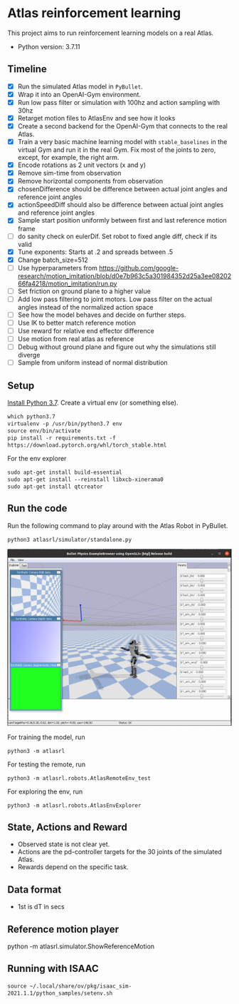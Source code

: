 # Atlas reinforcement learning

This project aims to run reinforcement learning models on a real Atlas.

- Python version: 3.7.11

## Timeline

- [x] Run the simulated Atlas model in `PyBullet`.
- [x] Wrap it into an OpenAI-Gym environment.
- [x] Run low pass filter or simulation with 100hz and action sampling with 30hz
- [x] Retarget motion files to AtlasEnv and see how it looks
- [x] Create a second backend for the OpenAI-Gym that connects to the real Atlas.
- [x] Train a very basic machine learning model with `stable_baselines` in the virtual Gym and run it in the real Gym. Fix most of the joints to zero, except, for example, the right arm.
- [x] Encode rotations as 2 unit vectors (x and y)
- [x] Remove sim-time from observation
- [x] Remove horizontal components from observation
- [x] chosenDifference should be difference between actual joint angles and reference joint angles
- [x] actionSpeedDiff should also be difference between actual joint angles and reference joint angles
- [x] Sample start position uniformly between first and last reference motion frame
- [ ] do sanity check on eulerDif. Set robot to fixed angle diff, check if its valid
- [x] Tune exponents: Starts at .2 and spreads between .5
- [x] Change batch_size=512
- [ ] Use hyperparameters from https://github.com/google-research/motion_imitation/blob/d0e7b963c5a301984352d25a3ee0820266fa4218/motion_imitation/run.py
- [ ] Set friction on ground plane to a higher value
- [ ] Add low pass filtering to joint motors. Low pass filter on the actual angles instead of the normalized action space
- [ ] See how the model behaves and decide on further steps.
- [ ] Use IK to better match reference motion
- [ ] Use reward for relative end effector difference
- [ ] Use motion from real atlas as reference
- [ ] Debug without ground plane and figure out why the simulations still diverge
- [ ] Sample from uniform instead of normal distribution

## Setup

[Install Python 3.7](https://linuxize.com/post/how-to-install-python-3-7-on-ubuntu-18-04/). Create a virtual env (or something else).

```console
which python3.7
virtualenv -p /usr/bin/python3.7 env
source env/bin/activate
pip install -r requirements.txt -f https://download.pytorch.org/whl/torch_stable.html
```

For the env explorer

```console
sudo apt-get install build-essential
sudo apt-get install --reinstall libxcb-xinerama0
sudo apt-get install qtcreator
```

## Run the code

Run the following command to play around with the Atlas Robot in PyBullet.

```console
python3 atlasrl/simulator/standalone.py
```

![alt text](docs/AtlasInPyBullet.png)

For training the model, run

```console
python3 -m atlasrl
```

For testing the remote, run

```console
python3 -m atlasrl.robots.AtlasRemoteEnv_test
```

For exploring the env, run

```console
python3 -m atlasrl.robots.AtlasEnvExplorer
```

## State, Actions and Reward

- Observed state is not clear yet.
- Actions are the pd-controller targets for the 30 joints of the simulated Atlas.
- Rewards depend on the specific task.

## Data format

- 1st is dT in secs

## Reference motion player
python -m atlasrl.simulator.ShowReferenceMotion

## Running with ISAAC

```console
source ~/.local/share/ov/pkg/isaac_sim-2021.1.1/python_samples/setenv.sh
```
